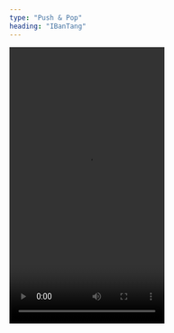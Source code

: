 ```yaml
---
type: "Push & Pop"
heading: "IBanTang"
---
```


<!-- <a href="https://www.bizreach.jp/" target="_blank">BizReach</a> is Japan's top job site exclusive to business executives. I worked on front-end design and coding. My most recent project was <a href="https://woman.bizreach.jp/" target="_blank">Bizreach Woman</a>, a job site specifically for female business executives in Japan. -->

<video id="video" width="275" height="490" controls="" preload="assets/videos/push/IBanTang.mp4" loop>
 <source src="assets/videos/push/IBanTang.mp4" type="video/mp4">
 </video>
